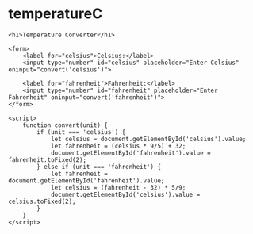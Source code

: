 # temperatureC
<!DOCTYPE html>
<html lang="en">
<head>
    <meta charset="UTF-8">
    <meta name="viewport" content="width=device-width, initial-scale=1.0">
    <title>Temperature Converter</title>
</head>
<body>

    <h1>Temperature Converter</h1>

    <form>
        <label for="celsius">Celsius:</label>
        <input type="number" id="celsius" placeholder="Enter Celsius" oninput="convert('celsius')">

        <label for="fahrenheit">Fahrenheit:</label>
        <input type="number" id="fahrenheit" placeholder="Enter Fahrenheit" oninput="convert('fahrenheit')">
    </form>

    <script>
        function convert(unit) {
            if (unit === 'celsius') {
                let celsius = document.getElementById('celsius').value;
                let fahrenheit = (celsius * 9/5) + 32;
                document.getElementById('fahrenheit').value = fahrenheit.toFixed(2);
            } else if (unit === 'fahrenheit') {
                let fahrenheit = document.getElementById('fahrenheit').value;
                let celsius = (fahrenheit - 32) * 5/9;
                document.getElementById('celsius').value = celsius.toFixed(2);
            }
        }
    </script>

</body>
</html>
